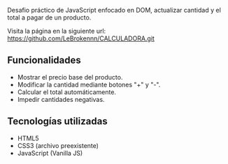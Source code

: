
Desafio práctico de JavaScript enfocado en DOM, actualizar cantidad y el total a pagar de un producto.

Visita la página en la siguiente url: https://github.com/LeBrokennn/CALCULADORA.git

## Funcionalidades

- Mostrar el precio base del producto.
- Modificar la cantidad mediante botones "+" y "-".
- Calcular el total automáticamente.
- Impedir cantidades negativas.

## Tecnologías utilizadas

- HTML5
- CSS3 (archivo preexistente)
- JavaScript (Vanilla JS)

